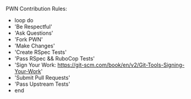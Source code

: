 PWN Contribution Rules:

- loop do
-   'Be Respectful'
-   'Ask Questions'
-   'Fork PWN'
-   'Make Changes'
-   'Create RSpec Tests'
-   'Pass RSpec && RuboCop Tests'
-   'Sign Your Work: https://git-scm.com/book/en/v2/Git-Tools-Signing-Your-Work'
-   'Submit Pull Requests'
-   'Pass Upstream Tests'
- end
